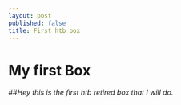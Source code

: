 ```yaml
---
layout: post
published: false
title: First htb box
---
```

# My first Box

##_Hey this is the first htb retired box that I will do._

